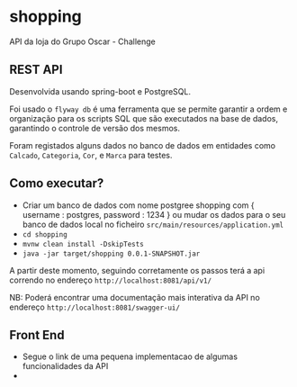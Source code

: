 # shopping
API da loja do Grupo Oscar - Challenge


## REST API

Desenvolvida usando spring-boot e PostgreSQL.

Foi usado o `flyway db` é uma ferramenta que se permite garantir a ordem e organização para os scripts SQL que são executados na base de dados, garantindo o controle de versão dos mesmos.

Foram registados alguns dados no banco de dados em entidades como `Calcado`, `Categoria`, `Cor`, e `Marca` para testes.

## Como executar?

- Criar um banco de dados com nome postgree shopping com { username : postgres, password : 1234 } ou mudar os dados para o seu banco de dados local no ficheiro `src/main/resources/application.yml`
- `cd shopping`
- `mvnw clean install -DskipTests`
- `java -jar target/shopping 0.0.1-SNAPSHOT.jar`

A partir deste momento, seguindo corretamente os passos terá a api correndo no endereço `http://localhost:8081/api/v1/`

NB:
Poderá encontrar uma documentação mais interativa da API no endereço `http://localhost:8081/swagger-ui/`


## Front End

- Segue o link de uma pequena implementacao de algumas funcionalidades da API 
- 




